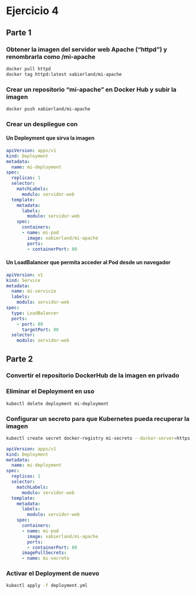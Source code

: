 # Ejercicio 4

## Parte 1

### Obtener la imagen del servidor web Apache (“httpd”) y renombrarla como <vuestro-Docker-ID>/mi-apache

```bash
docker pull httpd
docker tag httpd:latest xabierland/mi-apache
```

### Crear un repositorio “mi-apache” en Docker Hub y subir la imagen

```bash
docker push xabierland/mi-apache
```

### Crear un despliegue con

#### Un Deployment que sirva la imagen

```yml
apiVersion: apps/v1
kind: Deployment
metadata:
  name: mi-deployment
spec:
  replicas: 1
  selector:
    matchLabels:
      modulo: servidor-web
  template:
    metadata:
      labels:
        modulo: servidor-web
    spec: 
      containers:
      - name: mi-pod
        image: xabierland/mi-apache
        ports:
        - containerPort: 80
```

#### Un LoadBalancer que permita acceder al Pod desde un navegador

```yml
apiVersion: v1
kind: Service
metadata:
  name: mi-servicio
  labels:
    modulo: servidor-web
spec:
  type: LoadBalancer
  ports:
    - port: 80
      targetPort: 80
  selector:
    modulo: servidor-web
```

## Parte 2

### Convertir el repositorio DockerHub de la imagen en privado

### Eliminar el Deployment en uso

```bash
kubectl delete deployment mi-deployment
```

### Configurar un secreto para que Kubernetes pueda recuperar la imagen

```bash
kubectl create secret docker-registry mi-secreto --docker-server=https://index.docker.io/v1/ --docker-username=xabierland --docker-password= --docker-email=xabierland@gmail.com
```

```yml
apiVersion: apps/v1
kind: Deployment
metadata:
  name: mi-deployment
spec:
  replicas: 1
  selector:
    matchLabels:
      modulo: servidor-web
  template:
    metadata:
      labels:
        modulo: servidor-web
    spec: 
      containers:
      - name: mi-pod
        image: xabierland/mi-apache
        ports:
        - containerPort: 80
      imagePullSecrets:
      - name: mi-secreto
```

### Activar el Deployment de nuevo

```bash
kubectl apply -f deployment.yml
```
